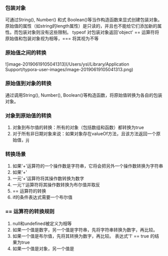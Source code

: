 ### 包装对象
可通过String(), Number() 和式 Boolean()等当作构造函数来显式创建包装对象。原始值的属性（如string的length属性）是只读的，并且也不能给它们添加新的属性。而包装对象则没有这些限制。
typeof 对包装对象返回'object'
== 运算符将原始值和包装对象视为相等，=== 将其视为不等

### 原始值之间的转换
![image-20190619105041313](/Users/ysl/Library/Application Support/typora-user-images/image-20190619105041313.png)
### 原始值到对象的转换
通过调用String(), Number(), Boolean()等构造函数，将原始值转换为各自的包装对象。

### 对象到原始值的转换
1. 对象到布尔值的转换：所有的对象（包括数组和函数）都转换为true
2. 对于所有非日期对象来说：如果对象存在valueOf方法，且该方法返回一个原始值，jij

### 转换场景
1. 如果'+'运算符的一个操作数是字符串，它将会把另外一个操作数转换为字符串
2. 如果'+'
3. 一元'+'运算符将其操作数转换为数字
4. 一元'!'运算符将其操作数转换为布尔值并取反
5. == 运算符的转换
6. if的条件表达式需要一个布尔值

### == 运算符的转换规则
1. null和undefined被定义为相等
2. 如果一个值是数字，另一个值是字符串，先将字符串转换为数字，再比较。
3. 如果一个值是布尔值，先将其转换为数字，再比较。  表达式'1' == true 的结果为true
4. 如果一个值是对象，另一个值是
